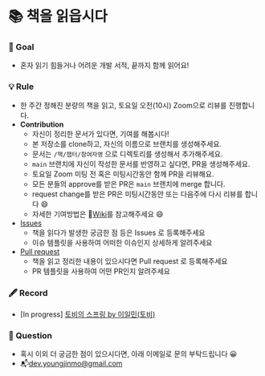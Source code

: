 # 📚 책을 읽읍시다

### 🏁 Goal

-  혼자 읽기 힘들거나 어려운 개발 서적, 끝까지 함께 읽어요!

### 💡 Rule

-  한 주간 정해진 분량의 책을 읽고, 토요일 오전(10시) Zoom으로 리뷰를 진행합니다.
-  **Contribution**
   -  자신이 정리한 문서가 있다면, 기여를 해봅시다!
   -  본 저장소를 clone하고, 자신의 이름으로 브랜치를 생성해주세요.
   -  문서는 `/책/챕터/참여자명` 으로 디렉토리를 생성해서 추가해주세요.
   -  `main` 브랜치에 자신이 작성한 문서를 반영하고 싶다면, PR을 생성해주세요.
   -  토요일 Zoom 미팅 전 혹은 미팅시간동안 함께 PR을 리뷰해요.
   -  모든 분들의 approve를 받은 PR은 `main` 브랜치에 merge 합니다.
   -  request change를 받은 PR은 미팅시간동안 또는 다음주에 다시 리뷰를 합니다 😄
   -  자세한 기여방법은 📌[Wiki](https://github.com/Bom-start/ReadingRecord/wiki/Contribution)를 참고해주세요 😄
-  [Issues](https://github.com/Bom-start/ReadingRecord/issues/new/choose)
   -  책을 읽다가 발생한 궁금한 점 등은 Issues 로 등록해주세요
   -  이슈 템플릿을 사용하여 어떠한 이슈인지 상세하게 알려주세요
-  [Pull request](https://github.com/Bom-start/ReadingRecord/pulls)
   -  책을 읽고 정리한 내용이 있으시다면 Pull request 로 등록해주세요
   -  PR 템플릿을 사용하여 어떤 PR인지 알려주세요

### 🖋 Record

-  [In progress] [토비의 스프링 by 이일민(토비)](https://book.naver.com/bookdb/book_detail.nhn?bid=7006516)

### 🙋 Question

-  혹시 이외 더 궁금한 점이 있으시다면, 아래 이메일로 문의 부탁드립니다 😀
-  📬<a href="mailto:dev.youngjinmo@gmail.com">dev.youngjinmo@gmail.com</a>